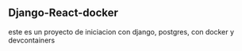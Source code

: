 ## Django-React-docker
este es un proyecto de iniciacion con django, postgres, con docker y devcontainers
